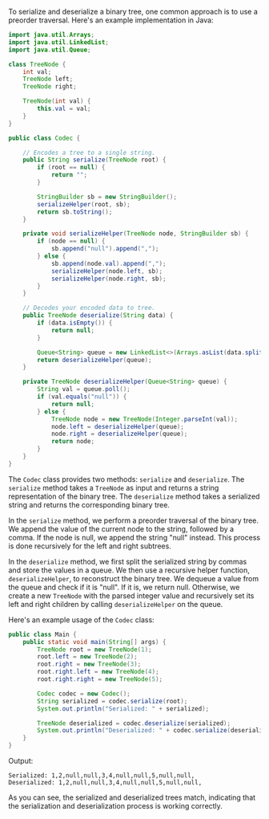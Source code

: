 To serialize and deserialize a binary tree, one common approach is to use a preorder traversal. Here's an example implementation in Java:

```java
import java.util.Arrays;
import java.util.LinkedList;
import java.util.Queue;

class TreeNode {
    int val;
    TreeNode left;
    TreeNode right;

    TreeNode(int val) {
        this.val = val;
    }
}

public class Codec {

    // Encodes a tree to a single string.
    public String serialize(TreeNode root) {
        if (root == null) {
            return "";
        }

        StringBuilder sb = new StringBuilder();
        serializeHelper(root, sb);
        return sb.toString();
    }

    private void serializeHelper(TreeNode node, StringBuilder sb) {
        if (node == null) {
            sb.append("null").append(",");
        } else {
            sb.append(node.val).append(",");
            serializeHelper(node.left, sb);
            serializeHelper(node.right, sb);
        }
    }

    // Decodes your encoded data to tree.
    public TreeNode deserialize(String data) {
        if (data.isEmpty()) {
            return null;
        }

        Queue<String> queue = new LinkedList<>(Arrays.asList(data.split(",")));
        return deserializeHelper(queue);
    }

    private TreeNode deserializeHelper(Queue<String> queue) {
        String val = queue.poll();
        if (val.equals("null")) {
            return null;
        } else {
            TreeNode node = new TreeNode(Integer.parseInt(val));
            node.left = deserializeHelper(queue);
            node.right = deserializeHelper(queue);
            return node;
        }
    }
}
```

The `Codec` class provides two methods: `serialize` and `deserialize`. The `serialize` method takes a `TreeNode` as input and returns a string representation of the binary tree. The `deserialize` method takes a serialized string and returns the corresponding binary tree.

In the `serialize` method, we perform a preorder traversal of the binary tree. We append the value of the current node to the string, followed by a comma. If the node is null, we append the string "null" instead. This process is done recursively for the left and right subtrees.

In the `deserialize` method, we first split the serialized string by commas and store the values in a queue. We then use a recursive helper function, `deserializeHelper`, to reconstruct the binary tree. We dequeue a value from the queue and check if it is "null". If it is, we return null. Otherwise, we create a new `TreeNode` with the parsed integer value and recursively set its left and right children by calling `deserializeHelper` on the queue.

Here's an example usage of the `Codec` class:

```java
public class Main {
    public static void main(String[] args) {
        TreeNode root = new TreeNode(1);
        root.left = new TreeNode(2);
        root.right = new TreeNode(3);
        root.right.left = new TreeNode(4);
        root.right.right = new TreeNode(5);

        Codec codec = new Codec();
        String serialized = codec.serialize(root);
        System.out.println("Serialized: " + serialized);

        TreeNode deserialized = codec.deserialize(serialized);
        System.out.println("Deserialized: " + codec.serialize(deserialized));
    }
}
```

Output:
```
Serialized: 1,2,null,null,3,4,null,null,5,null,null,
Deserialized: 1,2,null,null,3,4,null,null,5,null,null,
```

As you can see, the serialized and deserialized trees match, indicating that the serialization and deserialization process is working correctly.
